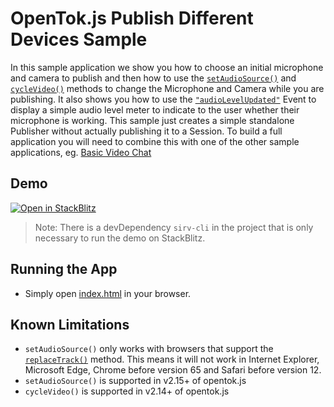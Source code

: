 OpenTok.js Publish Different Devices Sample
===========================

In this sample application we show you how to choose an initial microphone and camera to publish and then how to use the [`setAudioSource()`](https://tokbox.com/developer/sdks/js/reference/Publisher.html#setAudioSource) and [`cycleVideo()`](https://tokbox.com/developer/sdks/js/reference/Publisher.html#cycleVideo) methods to change the Microphone and Camera while you are publishing. It also shows you how to use the [`"audioLevelUpdated"`](https://tokbox.com/developer/sdks/js/reference/AudioLevelUpdatedEvent.html) Event to display a simple audio level meter to indicate to the user whether their microphone is working. This sample just creates a simple standalone Publisher without actually publishing it to a Session. To build a full application you will need to combine this with one of the other sample applications, eg. [Basic Video Chat](../BasicVideoChat)

## Demo

[![Open in StackBlitz](https://developer.stackblitz.com/img/open_in_stackblitz.svg)](https://stackblitz.com/fork/github/opentok/opentok-web-samples/tree/main/Publish-Devices)

> Note: There is a devDependency `sirv-cli` in the project that is only necessary to run the demo on StackBlitz.

## Running the App

* Simply open [index.html](index.html) in your browser.

## Known Limitations

* `setAudioSource()` only works with browsers that support the [`replaceTrack()`](https://developer.mozilla.org/en-US/docs/Web/API/RTCRtpSender/replaceTrack) method. This means it will not work in Internet Explorer, Microsoft Edge, Chrome before version 65 and Safari before version 12.
* `setAudioSource()` is supported in v2.15+ of opentok.js
* `cycleVideo()` is supported in v2.14+ of opentok.js
